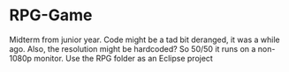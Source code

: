 # RPG-Game
Midterm from junior year. Code might be a tad bit deranged, it was a while ago.
Also, the resolution might be hardcoded? So 50/50 it runs on a non-1080p monitor.
Use the RPG folder as an Eclipse project
